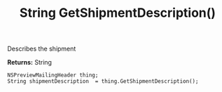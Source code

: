 ﻿---
uid: crmscript_ref_NSPreviewMailingHeader_GetShipmentDescription
title: String GetShipmentDescription()
intellisense: NSPreviewMailingHeader.GetShipmentDescription
keywords: NSPreviewMailingHeader, GetShipmentDescription
so.topic: reference
---

Describes the shipment

**Returns:** String


```crmscript
NSPreviewMailingHeader thing;
String shipmentDescription  = thing.GetShipmentDescription();
```



